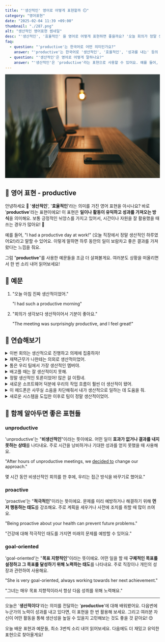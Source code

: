 ```yaml
---
title: "'생산적인' 영어로 어떻게 표현할까 ⏲️"
category: "영어표현"
date: "2025-02-04 11:39 +09:00"
thumbnail: "./287.png"
alt: "생산적인 영어표현 썸네일"
desc: "'생산적인', '효율적인' 을 영어로 어떻게 표현하면 좋을까요? '오늘 회의가 정말 생산적이었어'라고 말할 수 있고, '이 방법은 정말 효율적이야'라는 말을 어떻게 영어로 할까요? 다양한 예문을 통해서 연습하고 본인의 표현으로 만들어 보세요."
faq:
  - question: "'productive'는 한국어로 어떤 의미인가요?"
    answer: "'productive'는 한국어로 '생산적인', '효율적인', '성과를 내는' 등의 의미로 해석될 수 있어요."
  - question: "'생산적인'은 영어로 어떻게 말하나요?"
    answer: "'생산적인'은 'productive'라는 표현으로 사용할 수 있어요. 예를 들어, '오늘 회의가 정말 생산적이었어'는 'Today's meeting was really productive'로 말할 수 있어요."
---
```


![](./287-1.jpg)

## 🌟 영어 표현 - productive

안녕하세요 👋 '**생산적인**', '**효율적인**'라는 의미를 가진 영어 표현을 아시나요? 바로 '**productive**'라는 표현이에요! 이 표현은 **일이나 활동이 유익하고 성과를 가져오는 방식**을 의미해요. 보통 긍정적인 뉘앙스를 가지고 있어서, 시간이나 자원을 잘 활용했을 때 쓰는 경우가 많아요! 🌟

예를 들어, "I had a productive day at work!" (오늘 직장에서 정말 생산적인 하루였어요!)라고 말할 수 있어요. 이렇게 말하면 하루 동안의 일이 보람차고 좋은 결과를 가져왔다는 느낌을 줘요.

<script async src="https://pagead2.googlesyndication.com/pagead/js/adsbygoogle.js?client=ca-pub-1465612013356152"
     crossorigin="anonymous"></script>
<!-- engple-horizontal-ad -->

<ins class="adsbygoogle"
     style="display:block"
     data-ad-client="ca-pub-1465612013356152"
     data-ad-slot="2106896038"
     data-ad-format="auto"
     data-full-width-responsive="true"></ins>

<script>
     (adsbygoogle = window.adsbygoogle || []).push({});
</script>

그럼 "**productive**"를 사용한 예문들을 조금 더 살펴볼게요. 여러분도 상황을 떠올리면서 한 번 소리 내어 읽어보세요!

## 📖 예문

1. "오늘 아침 진짜 생산적이었어."

   "I had such a productive morning"

2. "회의가 생각보다 생산적이어서 기분이 좋아요."

   "The meeting was surprisingly productive, and I feel great!"

## 💬 연습해보기

<details>
<summary>이번 회의는 생산적으로 진행하고 의제에 집중하자!</summary>
<span>Let's make this meeting productive and <a href="/blog/vocab-1/015.stick-to/">stick to</a> the agenda.</span>
</details>

<details>
<summary>재택근무가 나한테는 의외로 생산적이었어.</summary>
<span>Working from home has been surprisingly productive for me.</span>
</details>

<details>
<summary>톰은 우리 팀에서 가장 생산적인 멤버야.</summary>
<span>Tom's the most productive member of our team.</span>
</details>

<details>
<summary>배고플 때는 잘 생산적이지 못해.</summary>
<span>I'm not very productive when I'm hungry.</span>
</details>

<details>
<summary>정말 생산적인 토론이었어! 많은 걸 이뤘네.</summary>
<span>What a productive discussion! We got so much accomplished.</span>
</details>

<details>
<summary>새로운 소프트웨어 덕분에 우리의 작업 흐름이 훨씬 더 생산적이 됐어.</summary>
<span>The new software has made our workflow much more productive.</span>
</details>

<details>
<summary>이 헤드폰은 사무실 소음을 차단해줘서 내가 생산적으로 일하는 데 도움을 줘.</summary>
<span>These headphones help me <a href="/blog/in-english/119.stay/">stay productive</a> by blocking out office noise.</span>
</details>

<details>
<summary>새로운 시스템을 도입한 이후로 팀이 정말 생산적이었어.</summary>
<span>The team has been really productive since we implemented the new system.</span>
</details>

## 🤝 함께 알아두면 좋은 표현들

### unproductive

'unproductive'는 "**비생산적인**"이라는 뜻이에요. 어떤 일이 **효과가 없거나 결과를 내지 못하는 상태**를 나타내요. 주로 시간을 낭비하거나 기대한 성과를 얻지 못했을 때 사용해요.

"After hours of unproductive meetings, we [decided to](/blog/in-english/062.decide-to/) change our approach."

몇 시간 동안 비생산적인 회의를 한 후에, 우리는 접근 방식을 바꾸기로 했어요."

### proactive

'proactive'는 "**적극적인**"이라는 뜻이에요. 문제를 미리 예방하거나 해결하기 위해 **먼저 행동하는 태도**를 강조해요. 주로 계획을 세우거나 사전에 조치를 취할 때 많이 쓰여요.

"Being proactive about your health can prevent future problems."

"건강에 대해 적극적인 태도를 가지면 미래의 문제를 예방할 수 있어요."

### goal-oriented

'goal-oriented'는 "**목표 지향적인**"이라는 뜻이에요. 어떤 일을 할 때 **구체적인 목표를 설정하고 그 목표를 달성하기 위해 노력하는 태도**를 나타내요. 주로 직장이나 개인의 성장과 관련하여 사용해요.

"She is very goal-oriented, always working towards her next achievement."

"그녀는 매우 목표 지향적이라서 항상 다음 성취를 위해 노력해요."

---

오늘은 '**생산적이다**'라는 의미를 전달하는 '**productive**'에 대해 배워봤어요. 다음번에 누군가의 노력이 성과를 내고 있다면, 이 표현을 한 번 활용해 보세요. 그리고 여러분 자신이 어떤 활동을 통해 생산성을 높일 수 있을지 고민해보는 것도 좋을 것 같아요! 😊

오늘 배운 표현과 예문들, 최소 3번씩 소리 내어 읽어보세요. 다음에도 더 재밌고 유익한 표현으로 찾아올게요!
